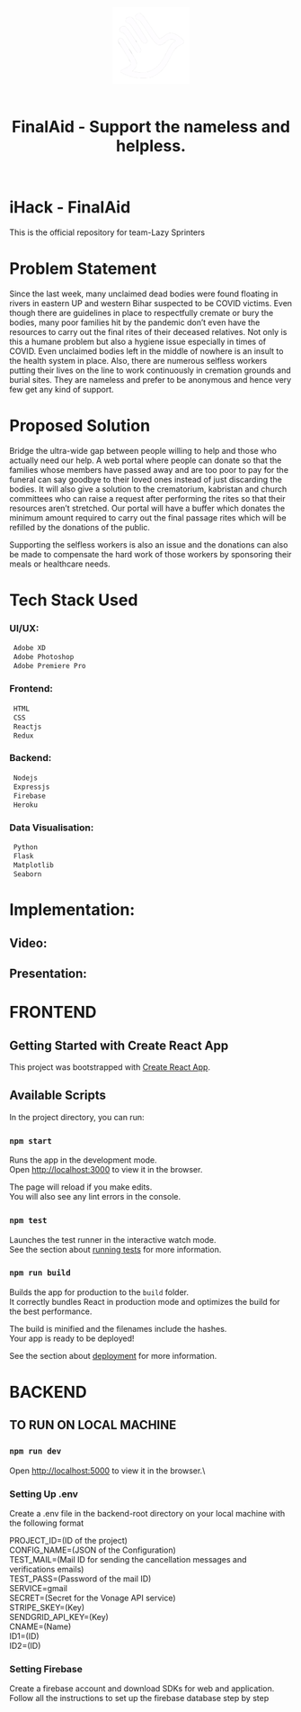 <div align="center">

<img src="./frontend/public/Icons/Logo.svg" />

<br />
<br />

# FinalAid - Support the nameless and helpless.

</div>

<br />

# iHack - FinalAid 

 This is the official repository for team-Lazy Sprinters
 
 # Problem Statement

Since the last week, many unclaimed dead bodies were found floating in rivers in eastern UP and western Bihar suspected to be COVID victims. Even though there are guidelines in place to respectfully cremate or bury the bodies, many poor families hit by the pandemic don’t even have the resources to carry out the final rites of their deceased relatives. Not only is this a humane problem but also a hygiene issue especially in times of COVID. Even unclaimed bodies left in the middle of nowhere is an insult to the health system in place.
Also, there are numerous selfless workers putting their lives on the line to work continuously in cremation grounds and burial sites. They are nameless and prefer to be anonymous and hence very few get any kind of support.


# Proposed Solution

Bridge the ultra-wide gap between people willing to help and those who actually need our help. A web portal where people can donate so that the families whose members have passed away and are too poor to pay for the funeral can say goodbye to their loved ones instead of just discarding the bodies. It will also give a solution to the crematorium, kabristan and church committees who can raise a request after performing the rites so that their resources aren’t stretched. Our portal will have a buffer which donates the minimum amount required to carry out the final passage rites which will be refilled by the donations of the public.

Supporting the selfless workers is also an issue and the donations can also be made to compensate the hard work of those workers by sponsoring their meals or healthcare needs.

 
# Tech Stack Used

  ### UI/UX:
     Adobe XD
     Adobe Photoshop
     Adobe Premiere Pro

  ### Frontend:
     HTML
     CSS
     Reactjs
     Redux

  ### Backend:
     Nodejs
     Expressjs
     Firebase
     Heroku
     
  ### Data Visualisation:
     Python
     Flask
     Matplotlib
     Seaborn

     
# Implementation:
 
 ## Video: 
  

 ## Presentation: 
  ###
  

# FRONTEND

## Getting Started with Create React App

This project was bootstrapped with [Create React App](https://github.com/facebook/create-react-app).

## Available Scripts

In the project directory, you can run:

### `npm start`

Runs the app in the development mode.\
Open [http://localhost:3000](http://localhost:3000) to view it in the browser.

The page will reload if you make edits.\
You will also see any lint errors in the console.

### `npm test`

Launches the test runner in the interactive watch mode.\
See the section about [running tests](https://facebook.github.io/create-react-app/docs/running-tests) for more information.

### `npm run build`

Builds the app for production to the `build` folder.\
It correctly bundles React in production mode and optimizes the build for the best performance.

The build is minified and the filenames include the hashes.\
Your app is ready to be deployed!

See the section about [deployment](https://facebook.github.io/create-react-app/docs/deployment) for more information.
  
# BACKEND
## TO RUN ON LOCAL MACHINE

### `npm run dev` 

Open [http://localhost:5000](http://localhost:5000) to view it in the browser.\

### Setting Up .env

Create a .env file in the backend-root directory on your local machine with the following format<br>

PROJECT_ID=(ID of the project)<br>
CONFIG_NAME=(JSON of the Configuration)<br>
TEST_MAIL=(Mail ID for sending the cancellation messages and verifications emails)<br>
TEST_PASS=(Password of the mail ID)<br>
SERVICE=gmail<br>
SECRET=(Secret for the Vonage API service)<br>
STRIPE_SKEY=(Key)<br>
SENDGRID_API_KEY=(Key)<br>
CNAME=(Name)<br>
ID1=(ID)<br>
ID2=(ID)<br>

### Setting Firebase

Create a firebase account and download SDKs for web and application.\
Follow all the instructions to set up the firebase database step by step

